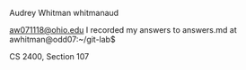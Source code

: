 Audrey Whitman
whitmanaud

aw071118@ohio.edu
I recorded my answers to answers.md at awhitman@odd07:~/git-lab$ 

CS 2400, Section 107
